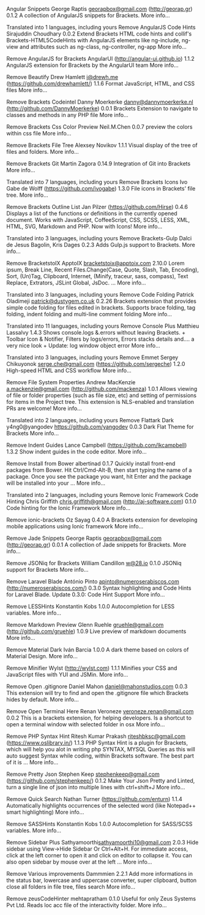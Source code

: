 Angular Snippets
George Raptis <georapbox@gmail.com> (http://georap.gr)
0.1.2	 A collection of AngularJS snippets for Brackets.
More info...


Translated into 1 languages, including yours	Remove
AngularJS Code Hints
Sirajuddin Choudhary
0.0.2	 Extend Brackets HTML code hints and collif's Brackets-HTML5CodeHints with AngularJS elements like ng-include, ng-view and attributes such as ng-class, ng-controller, ng-app
More info...

Remove
AngularJS for Brackets
AngularUI (http://angular-ui.github.io)
1.1.2	 AngularJS extension for Brackets by the AngularUI team
More info...

Remove
Beautify
Drew Hamlett i@drewh.me (https://github.com/drewhamlett/)
1.1.6	 Format JavaScript, HTML, and CSS files
More info...

Remove
Brackets Codeintel
Danny Moerkerke <danny@dannymoerkerke.nl> (http://github.com/DannyMoerkerke)
0.0.1	 Brackets Extension to navigate to classes and methods in any PHP file
More info...

Remove
Brackets Css Color Preview
Neil.M.Chen
0.0.7	 preview the colors within css file
More info...

Remove
Brackets File Tree
Alexsey Novikov
1.1.1	 Visual display of the tree of files and folders.
More info...

Remove
Brackets Git
Martin Zagora
0.14.9	 Integration of Git into Brackets
More info...


Translated into 7 languages, including yours	Remove
Brackets Icons
Ivo Gabe de Wolff (https://github.com/ivogabe)
1.3.0	 File icons in Brackets' file tree.
More info...

Remove
Brackets Outline List
Jan Pilzer (https://github.com/Hirse)
0.4.6	 Displays a list of the functions or definitions in the currently opened document. Works with JavaScript, CoffeeScript, CSS, SCSS, LESS, XML, HTML, SVG, Markdown and PHP. Now with Icons!
More info...


Translated into 3 languages, including yours	Remove
Brackets-Gulp
Dalci de Jesus Bagolin, Kris Dages
0.2.3	 Adds Gulp.js support to Brackets.
More info...

Remove
BracketstoIX
ApptoIX <bracketstoix@apptoix.com>
2.10.0	 Lorem ipsum, Break Line, Recent Files.Change(Case, Quote, Slash, Tab, Encoding), Sort, (Un)Tag, Clipboard, Internet, (Minify, traceur, sass, compass), Text Replace, Extrators, JSLint Global, JsDoc. ...
More info...


Translated into 3 languages, including yours	Remove
Code Folding
Patrick Oladimeji <patrick@dustygem.co.uk>
0.2.26	 Brackets extension that provides simple code folding for files edited in brackets. Supports brace folding, tag folding, indent folding and multi-line comment folding
More info...


Translated into 11 languages, including yours	Remove
Console Plus
Matthieu Lassalvy
1.4.3	 Shows console.logs &.errors without leaving Brackets. + Toolbar Icon & Notifier, Filters by logs/errors, Errors stacks details and.... a very nice look + Update: log window object error
More info...


Translated into 3 languages, including yours	Remove
Emmet
Sergey Chikuyonok <serge.che@gmail.com> (https://github.com/sergeche)
1.2.0	 High-speed HTML and CSS workflow
More info...

Remove
File System Properties
Andrew MacKenzie <a.mackenzie@gmail.com> (http://github.com/mackenza)
1.0.1	 Allows viewing of file or folder properties (such as file size, etc) and setting of permissions for items in the Project tree. This extension is NLS-enabled and translation PRs are welcome!
More info...


Translated into 2 languages, including yours	Remove
Flattark Dark
y4ng0@yangodev <https://github.com/yangodev>
0.0.3	 Dark Flat Theme for Brackets
More info...

Remove
Indent Guides
Lance Campbell (https://github.com/lkcampbell)
1.3.2	 Show indent guides in the code editor.
More info...

Remove
Install from Bower
albertinad
0.1.7	 Quickly install front-end packages from Bower. Hit Ctrl/Cmd-Alt-B, then start typing the name of a package. Once you see the package you want, hit Enter and the package will be installed into your ...
More info...


Translated into 2 languages, including yours	Remove
Ionic Framework Code Hinting
Chris Griffith <chris.griffith@gmail.com> (http://aj-software.com)
0.1.0	 Code hinting for the Ionic Framework
More info...

Remove
ionic-brackets
Oz Sayag
0.4.0	 A Brackets extension for developing mobile applications using Ionic framework
More info...

Remove
Jade Snippets
George Raptis <georapbox@gmail.com> (http://georap.gr)
0.0.1	 A collection of Jade snippets for Brackets.
More info...

Remove
JSONiq for Brackets
William Candillon <w@28.io>
0.1.0	 JSONiq support for Brackets
More info...

Remove
Laravel Blade
António Pinto <apinto@numeroserabiscos.com> (http://numeroserabiscos.com/)
0.3.0	 Syntax highlighting and Code Hints for Laravel Blade. Update 0.3.0: Code Hint Support
More info...

Remove
LESSHints
Konstantin Kobs
1.0.0	 Autocompletion for LESS variables.
More info...

Remove
Markdown Preview
Glenn Ruehle <gruehle@gmail.com> (http://github.com/gruehle)
1.0.9	 Live preview of markdown documents
More info...

Remove
Material Dark
Iván Barcia
1.0.0	 A dark theme based on colors of Material Design.
More info...

Remove
Minifier
Wylst (http://wylst.com)
1.1.1	 Minifies your CSS and JavaScript files with YUI and JSMin.
More info...

Remove
Open .gitignore
Daniel Mahon <daniel@mahonstudios.com>
0.0.3	 This extension will try to find and open the .gitignore file which Brackets hides by default.
More info...

Remove
Open Terminal Here
Renan Veroneze <veroneze.renan@gmail.com>
0.0.2	 This is a brackets extension, for helping developers. Is a shortcut to open a terminal window with selected folder in osx
More info...

Remove
PHP Syntax Hint
Ritesh Kumar Prakash <riteshbksc@gmail.com> (https://www.oslibrary.in/)
1.1.3	 PHP Syntax Hint is a plugin for Brackets, which will help you alot in writing php SYNTAX, MYSQL Queries as this will auto suggest Syntax while coding, within Brackets software. The best part of it is ...
More info...

Remove
Pretty Json
Stephen Keep <stephenkeep@gmail.com> (https://github.com/stephenkeep/)
0.1.2	 Make Your Json Pretty and Linted, turn a single line of json into multiple lines with ctrl+shift+J
More info...

Remove
Quick Search
Nathan Turner (https://github.com/enturn)
1.1.4	 Automatically highlights occurrences of the selected word (like Notepad++ smart highlighting)
More info...

Remove
SASSHints
Konstantin Kobs
1.0.0	 Autocompletion for SASS/SCSS variables.
More info...

Remove
Sidebar Plus
Sathyamoorthi<sathyamoorthi10@gmail.com>
2.0.3	 Hide sidebar using View->Hide Sidebar Or Ctrl+Alt+H. For immediate access, click at the left corner to open it and click on editor to collapse it. You can also open sidebar by mouse over at the left ...
More info...

Remove
Various improvements
Dammmien
2.2.1	 Add more informations in the status bar, lowercase and uppercase converter, super clipboard, button close all folders in file tree, files search
More info...

Remove
zeusCodeHinter
mehtapratham
0.1.0	 Useful for only Zeus Systems Pvt Ltd. Reads loc acc file of the interactivity folder.
More info...